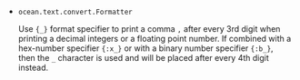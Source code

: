 * `ocean.text.convert.Formatter`

  Use `{_}` format specifier to print a comma `,` after every 3rd digit when
  printing a decimal integers or a floating point number.  If combined with a
  hex-number specifier `{:x_}` or with a binary number specifier  `{:b_}`, then
  the `_` character is used and will be placed after every 4th digit instead.
